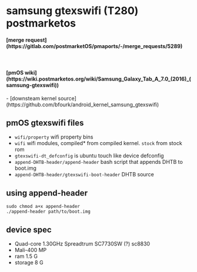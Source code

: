 # samsung gtexswifi (T280) postmarketos
<h4>[merge request](https://gitlab.com/postmarketOS/pmaports/-/merge_requests/5289) </h4> <br>
<h4>[pmOS wiki](https://wiki.postmarketos.org/wiki/Samsung_Galaxy_Tab_A_7.0_(2016)_(samsung-gtexswifi))</h4>
- [downsteam kernel source](https://github.com/bfourk/android_kernel_samsung_gtexswifi)

## pmOS gtexswifi files
- `wifi/property` wifi property bins
- `wifi` wifi modules, compiled* from compiled kernel. `stock` from stock rom
- `gtexswifi-dt_defconfig` is ubuntu touch like device defconfig
- `append-DHTB-header/append-header` bash script that appends DHTB to boot.img
- `append-DHTB-header/gtexswifi-boot-header` DHTB source

## using append-header
`sudo chmod a+x append-header` <br>
`./append-header path/to/boot.img`

## device spec
- Quad-core 1.30GHz Spreadtrum SC7730SW (?) sc8830
- Mali-400 MP
- ram 1.5 G
- storage 8 G
